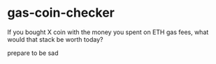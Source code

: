 # gas-coin-checker
If you bought X coin with the money you spent on ETH gas fees, what would that stack be worth today?

prepare to be sad
